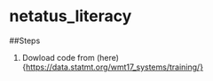 # netatus_literacy

##Steps
1. Dowload code from (here){https://data.statmt.org/wmt17_systems/training/}
